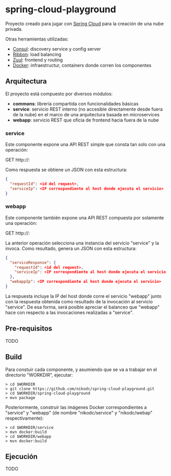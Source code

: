# spring-cloud-playground
Proyecto creado para jugar con [Spring Cloud](http://projects.spring.io/spring-cloud/) para la creación de una nube privada. 

Otras herramientas utilizadas:
  * [Consul](http://consul.io): discovery service y config server
  * [Ribbon](https://github.com/Netflix/ribbon): load balancing
  * [Zuul](https://github.com/Netflix/zuul): frontend y routing
  * [Docker](https://www.docker.com): infraestructur, containers donde corren los componentes

## Arquitectura
El proyecto está compuesto por diversos módulos:
  * **commons**: librería compartida con funcionalidades básicas
  * **service**: servicio REST interno (no accesible directamente desde fuera de la nube) en el marco de una arquitectura basada en microservices
  * **webapp**: servicio REST que oficia de frontend hacia fuera de la nube

### service

Este componente expone una API REST simple que consta tan solo con una operación:

GET http://<host>:<port>

Como respuesta se obtiene un JSON con esta estructura:
```json
{
  "requestId": <id del request>,
  "serviceIp": <IP correspondiente al host donde ejecuta el servicio>
}
```

### webapp

Este componente también expone una API REST compuesta por solamente una operación:

GET http://<host>:<port>

La anterior operación selecciona una instancia del servicio "service" y la invoca. Como resultado, genera un JSON con esta estructura:
```json
{
  "serviceResponse": {
    "requestId": <id del request>,
    "serviceIp": <IP correspondiente al host donde ejecuta el servicio "service" invocado>
  },
  "webappIp": <IP correspondiente al host donde ejecuta el servicio>
}
```

La respuesta incluye la IP del host donde corre el servicio "webapp" junto con la respuesta obtenida como resultado de la invocación al servicio "service". De esa forma, será posible apreciar el balanceo que "webapp" hace con respecto a las invocaciones realizadas a "service".

## Pre-requisitos

TODO

## Build

Para constuir cada componente, y asumiendo que se va a trabajar en el directorio "WORKDIR", ejecutar:

```
> cd $WORKDIR
> git clone https://github.com/nikodc/spring-cloud-playground.git
> cd $WORKDIR/spring-cloud-playground
> mvn package
``` 

Posteriormente, construir las imágenes Docker correspondientes a "service" y "webapp" (de nombre "nikodc/service" y "nikodc/webap" respectivamente):

```
> cd $WORKDIR/service
> mvn docker:build
> cd $WORKDIR/webapp
> mvn docker:build
```

## Ejecución

TODO

